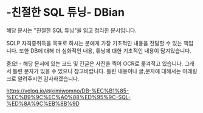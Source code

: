 # -친절한 SQL 튜닝- DBian
해당 문서는 "친절한 SQL 튜닝"을 읽고 정리한 문서입니다.

SQLP 자격증취득을 목표로 하시는 분에게 가장 기초적인 내용을 전달할 수 있는 책입니다.
또한 DB에 대해 더 심화적인 내용, 튜닝에 대한 기초적인 내용이 담겨있습니다.

중요! - 해당 문서에 있는 코드 및 긴글은 사진을 찍어 OCR로 옮겨적고 있습니다. 그래서 틀린 문자가 있을 수 있으니 참고바랍니다. 틀린 내용이나 글,문자에 대해서는 아래링크로 알려주시면 감사하겠습니다.

https://velog.io/@kimiwomno/DB-%EC%B1%85-%EC%B9%9C%EC%A0%88%ED%95%9C-SQL-%ED%8A%9C%EB%8B%9D